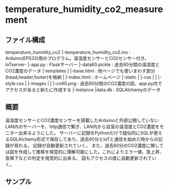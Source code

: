 # temperature_humidity_co2_measurement
## ファイル構成
temperature_humidity_co2
  |-temperature_humidity_co2.ino : Arduino(EPS32)用のプログラム。温湿度センサーとCO2センサー付き。
IoTserver-
  |-app.py : Flaskサーバー
  |-data60.pickle : 過去60分間の温湿度とCO2濃度のデータ
  |-templates
  |  |-base.html : 他ページでも使いまわす部分(head,header,footer)を格納
  |  |-index.html : ホームページ
  |-static
  |  |-css
  |  |  |-style.css
  |  |-images
  |  |  |-co60.png : 過去60分間のCO2濃度の図、app.py内でアクセスがあると新たに作成する
  |-instance
    |data.db : SQLAlchemyのデータ

## 概要
温湿度センサーとCO2濃度センサーを搭載したArduinoと外部公開していないLAN内のサーバーを、http通信で繋ぎ、LAN内から自室の温湿度とCO2濃度をモニター出来るようにした。
サーバーに記録をPythonだけで疑似的にSQLが使えるSQLAlchemy形式で保存してあり、過去60分とIoTと通信を始めた時からの記録が見れる。
記録が自動更新されていく。
また、過去60分のCO2濃度に関しては図を作成して推移を視覚的に理解可能にした。これによりエラー値、急上昇、急降下などの判定を視覚的に出来る。
図もアクセスの度に自動更新されていく。

## サンプル

